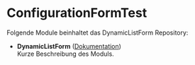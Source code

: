 # ConfigurationFormTest

Folgende Module beinhaltet das DynamicListForm Repository:

- __DynamicListForm__ ([Dokumentation](DynamicListForm))  
	Kurze Beschreibung des Moduls.